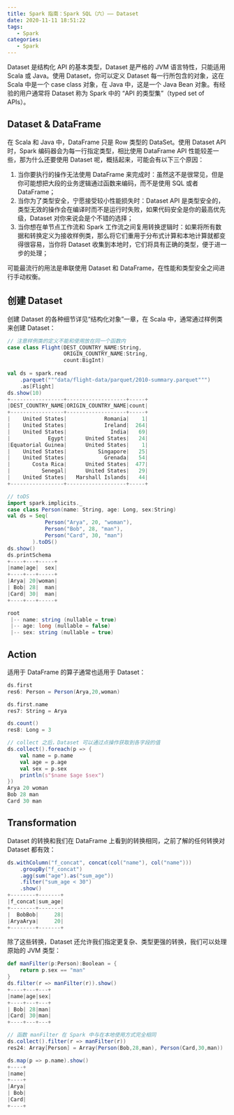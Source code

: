 ```yaml
---
title: Spark 指南：Spark SQL（六）—— Dataset
date: 2020-11-11 18:51:22
tags: 
   - Spark
categories: 
   - Spark
---
```


Dataset 是结构化 API 的基本类型，Dataset 是严格的 JVM 语言特性，只能适用 Scala 或 Java。使用 Dataset，你可以定义 Dataset 每一行所包含的对象，这在 Scala 中是一个 case class 对象，在 Java 中，这是一个 Java Bean 对象。有经验的用户通常将 Dataset 称为 Spark 中的 “API 的类型集”（typed set of APIs）。

## Dataset & DataFrame
在 Scala 和 Java 中，DataFrame 只是 Row 类型的 DataSet。使用 Dataset API 时，Spark 编码器会为每一行指定类型，相比使用 DataFrame API 性能较差一些，那为什么还要使用 Dataset 呢，概括起来，可能会有以下三个原因：

1. 当你要执行的操作无法使用 DataFrame 来完成时：虽然这不是很常见，但是你可能想把大段的业务逻辑通过函数来编码，而不是使用 SQL 或者 DataFrame；
2. 当你为了类型安全，宁愿接受较小性能损失时：Dataset API 是类型安全的，类型无效的操作会在编译时而不是运行时失败，如果代码安全是你的最高优先级，Dataset 对你来说会是个不错的选择；
3. 当你想在单节点工作流和 Spark 工作流之间复用转换逻辑时：如果将所有数据和转换定义为接收样例类，那么将它们重用于分布式计算和本地计算就都变得很容易，当你将 Dataset 收集到本地时，它们将具有正确的类型，便于进一步的处理；

可能最流行的用法是串联使用 Dataset 和 DataFrame，在性能和类型安全之间进行手动权衡。

## 创建 Dataset
创建 Dataset 的各种细节详见“结构化对象”一章，在 Scala 中，通常通过样例类来创建 Dataset：

```scala
// 注意样例类的定义不能和使用放在同一个函数内
case class Flight(DEST_COUNTRY_NAME:String,
                  ORIGIN_COUNTRY_NAME:String,
                  count:BigInt)
                  
val ds = spark.read
    .parquet("""data/flight-data/parquet/2010-summary.parquet""")
    .as[Flight]
ds.show(10)
+-----------------+-------------------+-----+
|DEST_COUNTRY_NAME|ORIGIN_COUNTRY_NAME|count|
+-----------------+-------------------+-----+
|    United States|            Romania|    1|
|    United States|            Ireland|  264|
|    United States|              India|   69|
|            Egypt|      United States|   24|
|Equatorial Guinea|      United States|    1|
|    United States|          Singapore|   25|
|    United States|            Grenada|   54|
|       Costa Rica|      United States|  477|
|          Senegal|      United States|   29|
|    United States|   Marshall Islands|   44|
+-----------------+-------------------+-----+

// toDS
import spark.implicits._
case class Person(name: String, age: Long, sex:String)
val ds = Seq(
            Person("Arya", 20, "woman"), 
            Person("Bob", 28, "man"),
            Person("Card", 30, "man")
        ).toDS()
ds.show()
ds.printSchema
+----+---+-----+
|name|age|  sex|
+----+---+-----+
|Arya| 20|woman|
| Bob| 28|  man|
|Card| 30|  man|
+----+---+-----+

root
 |-- name: string (nullable = true)
 |-- age: long (nullable = false)
 |-- sex: string (nullable = true)
```

## Action
适用于 DataFrame 的算子通常也适用于 Dataset：

```scala
ds.first
res6: Person = Person(Arya,20,woman)

ds.first.name
res7: String = Arya

ds.count()
res8: Long = 3

// collect 之后，Dataset 可以通过点操作获取到各字段的值
ds.collect().foreach(p => {
    val name = p.name
    val age = p.age
    val sex = p.sex
    println(s"$name $age $sex")
})
Arya 20 woman
Bob 28 man
Card 30 man
```

## Transformation
Dataset 的转换和我们在 DataFrame 上看到的转换相同，之前了解的任何转换对 Dataset 都有效：

```scala
ds.withColumn("f_concat", concat(col("name"), col("name")))
    .groupBy("f_concat")
    .agg(sum("age").as("sum_age"))
    .filter("sum_age < 30")
    .show()
+--------+-------+
|f_concat|sum_age|
+--------+-------+
|  BobBob|     28|
|AryaArya|     20|
+--------+-------+
```

除了这些转换，Dataset 还允许我们指定更复杂、类型更强的转换，我们可以处理原始的 JVM 类型：

```scala
def manFilter(p:Person):Boolean = {
    return p.sex == "man"
}
ds.filter(r => manFilter(r)).show()
+----+---+---+
|name|age|sex|
+----+---+---+
| Bob| 28|man|
|Card| 30|man|
+----+---+---+

// 函数 manFilter 在 Spark 中与在本地使用方式完全相同
ds.collect().filter(r => manFilter(r))
res24: Array[Person] = Array(Person(Bob,28,man), Person(Card,30,man))

ds.map(p => p.name).show()
+----+
|name|
+----+
|Arya|
| Bob|
|Card|
+----+


```






















